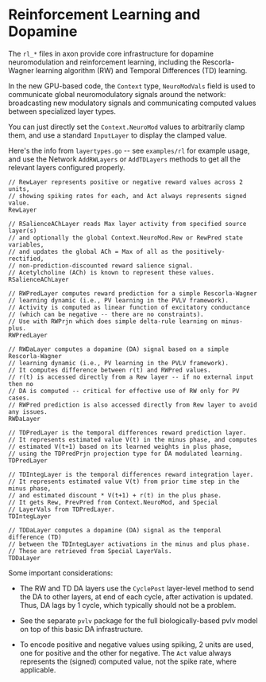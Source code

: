 # Reinforcement Learning and Dopamine

The `rl_*` files in axon provide core infrastructure for dopamine neuromodulation and reinforcement learning, including the Rescorla-Wagner learning algorithm (RW) and Temporal Differences (TD) learning.

In the new GPU-based code, the `Context` type, `NeuroModVals` field is used to communicate global neuromodulatory signals around the network: broadcasting new modulatory signals and communicating computed values between specialized layer types.

You can just directly set the `Context.NeuroMod` values to arbitrarily clamp them, and use a standard `InputLayer` to display the clamped value.

Here's the info from `layertypes.go` -- see `examples/rl` for example usage, and use the Network `AddRWLayers` or `AddTDLayers` methods to get all the relevant layers configured properly.

	// RewLayer represents positive or negative reward values across 2 units,
	// showing spiking rates for each, and Act always represents signed value.
	RewLayer

	// RSalienceAChLayer reads Max layer activity from specified source layer(s)
	// and optionally the global Context.NeuroMod.Rew or RewPred state variables,
	// and updates the global ACh = Max of all as the positively-rectified,
	// non-prediction-discounted reward salience signal.
	// Acetylcholine (ACh) is known to represent these values.
	RSalienceAChLayer

	// RWPredLayer computes reward prediction for a simple Rescorla-Wagner
	// learning dynamic (i.e., PV learning in the PVLV framework).
	// Activity is computed as linear function of excitatory conductance
	// (which can be negative -- there are no constraints).
	// Use with RWPrjn which does simple delta-rule learning on minus-plus.
	RWPredLayer

	// RWDaLayer computes a dopamine (DA) signal based on a simple Rescorla-Wagner
	// learning dynamic (i.e., PV learning in the PVLV framework).
	// It computes difference between r(t) and RWPred values.
	// r(t) is accessed directly from a Rew layer -- if no external input then no
	// DA is computed -- critical for effective use of RW only for PV cases.
	// RWPred prediction is also accessed directly from Rew layer to avoid any issues.
	RWDaLayer

	// TDPredLayer is the temporal differences reward prediction layer.
	// It represents estimated value V(t) in the minus phase, and computes
	// estimated V(t+1) based on its learned weights in plus phase,
	// using the TDPredPrjn projection type for DA modulated learning.
	TDPredLayer

	// TDIntegLayer is the temporal differences reward integration layer.
	// It represents estimated value V(t) from prior time step in the minus phase,
	// and estimated discount * V(t+1) + r(t) in the plus phase.
	// It gets Rew, PrevPred from Context.NeuroMod, and Special
	// LayerVals from TDPredLayer.
	TDIntegLayer

	// TDDaLayer computes a dopamine (DA) signal as the temporal difference (TD)
	// between the TDIntegLayer activations in the minus and plus phase.
	// These are retrieved from Special LayerVals.
	TDDaLayer

Some important considerations:    
    
* The RW and TD DA layers use the `CyclePost` layer-level method to send the DA to other layers, at end of each cycle, after activation is updated.  Thus, DA lags by 1 cycle, which typically should not be a problem. 

* See the separate `pvlv` package for the full biologically-based pvlv model on top of this basic DA infrastructure.

* To encode positive and negative values using spiking, 2 units are used, one for positive and the other for negative.  The `Act` value always represents the (signed) computed value, not the spike rate, where applicable.
